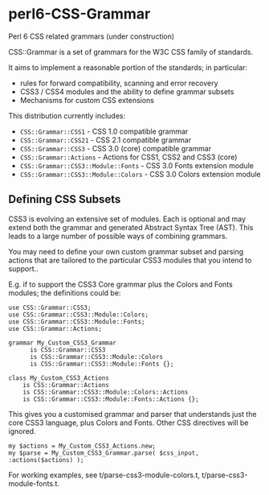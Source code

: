 perl6-CSS-Grammar
=================

Perl 6 CSS related grammars (under construction)

CSS::Grammar is a set of grammars for the W3C CSS family of standards.

It aims to implement a reasonable portion of the standards; in particular:

- rules for forward compatibility, scanning and error recovery
- CSS3 / CSS4 modules and the ability to define grammar subsets
- Mechanisms for custom CSS extensions

This distribution currently includes:

- `CSS::Grammar::CSS1`  - CSS 1.0 compatible grammar
- `CSS::Grammar::CSS21` - CSS 2.1 compatible grammar
- `CSS::Grammar::CSS3`  - CSS 3.0 (core) compatible grammar
- `CSS::Grammar::Actions`  - Actions for CSS1, CSS2 and CSS3 (core)
- `CSS::Grammar::CSS3::Module::Fonts` - CSS 3.0 Fonts extension module
- `CSS::Grammar::CSS3::Module::Colors` - CSS 3.0 Colors extension module

Defining CSS Subsets
--------------------
CSS3 is evolving an extensive set of modules. Each is optional
and may extend both the grammar and generated Abstract Syntax Tree (AST).
This leads to a large number of possible ways of combining grammars.

You may need to define your own custom grammar subset and
parsing actions that are tailored to the particular CSS3 modules that
you intend to support..

E.g. if to support the CSS3 Core grammar plus the Colors and Fonts
modules; the definitions could be:

    use CSS::Grammar::CSS3;
    use CSS::Grammar::CSS3::Module::Colors;
    use CSS::Grammar::CSS3::Module::Fonts;
    use CSS::Grammar::Actions;

    grammar My_Custom_CSS3_Grammar
          is CSS::Grammar::CSS3
          is CSS::Grammar::CSS3::Module::Colors
          is CSS::Grammar::CSS3::Module::Fonts {};

    class My_Custom_CSS3_Actions
        is CSS::Grammar::Actions
        is CSS::Grammar::CSS3::Module::Colors::Actions
        is CSS::Grammar::CSS3::Module::Fonts::Actions {};

This gives you a customised grammar and parser that understands just the
core CSS3 language, plus Colors and Fonts. Other CSS directives will be
ignored.

    my $actions = My_Custom_CSS3_Actions.new;
    my $parse = My_Custom_CSS3_Grammar.parse( $css_input, :actions($actions) );

For working examples, see t/parse-css3-module-colors.t, t/parse-css3-module-fonts.t.

